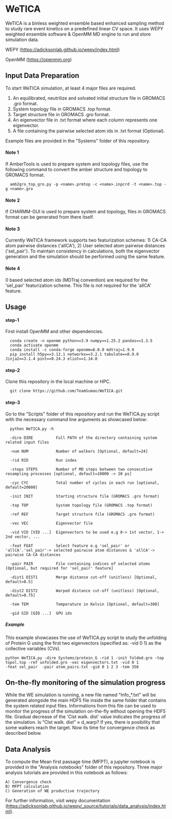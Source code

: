 # WeTICA

WeTICA is a binless weighted ensemble based enhanced sampling method to study rare event kinetics on a predefined linear CV space. It uses WEPY weighted ensemble software & OpenMM MD engine to run and store simulation data.

WEPY (https://adicksonlab.github.io/wepy/index.html)

OpenMM (https://openmm.org)


## Input Data Preparation

To start WeTICA simulation, at least 4 major files are required.

1) An equilibrated, neutrilize and solvated initial structure file in GROMACS .gro format.
2) System topology file in GROMACS .top format.
3) Target structure file in GROMACS .gro format.
4) An eigenvector file in .txt format where each column represents one eigenvector.
5) A file containing the pairwise selected atom ids in .txt format (Optional).

Example files are provided in the "Systems" folder of this repository.

#### Note 1 
If AmberTools is used to prepare system and topology files, use the following command to convert the amber structure and topology to GROMACS format.

      amb2gro_top_gro.py -p <name>.prmtop -c <name>.inpcrd -t <name>.top -g <name>.gro

#### Note 2
If CHARMM-GUI is used to prepare system and topology, files in GROMACS format can be generated from there itself.

#### Note 3
Currently WeTICA framework supports two featurization schemes: 1) CA-CA atom pairwise distances ('allCA'), 2) User selected atom pairwise distances ('sel_pair'). To maintain consistency in calculations, both the eigenvector generation and the simulation should be performed using the same feature.

#### Note 4
0 based selected atom ids (MDTraj convention) are required for the 'sel_pair' featurization scheme. This file is not required for the 'allCA' feature.





## Usage

#### step-1
First install OpenMM and other dependencies.

      conda create -n openmm python==3.9 numpy==1.25.2 pandas==1.3.5
      conda activate openmm
      conda install -c conda-forge openmm=8.0.0 mdtraj=1.9.9
      pip install h5py==3.12.1 networkx==3.2.1 tabulate==0.9.0 Jinja2==3.1.4 pint==0.24.3 eliot==1.14.0

#### step-2
Clone this repository in the local machine or HPC. 

      git clone https://github.com/TeamSuman/WeTICA.git


#### step-3
Go to the "Scripts" folder of this repository and run the WeTICA.py script with the necessary command line arguments as showcased below:

      python WeTICA.py -h
  
      -dire DIRE          Full PATH of the directory containing system related input files
  
      -num NUM            Number of walkers [Optional, default=24]
  
      -rid RID            Run index
  
      -steps STEPS        Number of MD steps between two consecutive resampling processes [optional, default=10000 -> 20 ps]
  
      -cyc CYC            Total number of cycles in each run [optional, default=20000]
  
      -init INIT          Starting structure file (GROMACS .gro format)
  
      -top TOP            System topology file (GROMACS .top format)
  
      -ref REF            Target structure file (GROMACS .gro format)
  
      -vec VEC            Eigenvector file
  
      -vid VID [VID ...]  Eigenvectors to be used e.g 0-> 1st vector, 1-> 2nd vector, ...
  
      -feat FEAT          Select feature e.g 'sel_pair' or 'allCA'.'sel_pair'-> selected pairwise atom distances & 'allCA'-> pairwise CA-CA distances
  
      -pair PAIR          File containing indices of selected atoms [Optional, but required for 'sel_pair' feature]
  
      -dist1 DIST1        Merge distance cut-off (unitless) [Optional, default=0.5]
  
      -dist2 DIST2        Warped distance cut-off (unitless) [Optional, default=0.75]
  
      -tem TEM            Temperature in Kelvin [Optional, default=300]
    
      -gid GID [GID ...]  GPU ids

##### Example

This example showcases the use of WeTICA.py script to study the unfolding of Protein G using the first two eigenvectors (specified as: -vid 0 1) as the collective variables (CVs).

    python WeTICA.py -dire Systems/protein_G -rid 1 -init folded.gro -top topol.top -ref unfolded.gro -vec eigenvectors.txt -vid 0 1
    -feat sel_pair  -pair atom_pairs.txt -gid 0 1 2 3 -tem 350

## On-the-fly monitoring of the simulation progress

While the WE simulation is running, a new file named "Info_*.txt" will be generated alongside the main HDF5 file inside the same folder that contains the system related input files. Informations from this file can be used to monitor the progress of the simulation on-the-fly without opening the HDF5 file. Gradual decrease of the 'Clst walk. dist' value indicates the progress of the simulation. Is “Clst walk. dist” ≈ d_warp? 
If yes, there is posibility that some walkers reach the target. Now its time for convergence check as described below.



## Data Analysis

To compute the Mean first passage time (MFPT), a jupyter notebook is provided in the "Analysis notebooks" folder of this repository. Three major analysis tutorials are provided in this notebook as follows:

    A) Convergence check
    B) MFPT calculation
    C) Generation of WE productive trajectory

For further information, visit wepy documentation (https://adicksonlab.github.io/wepy/_source/tutorials/data_analysis/index.html).

